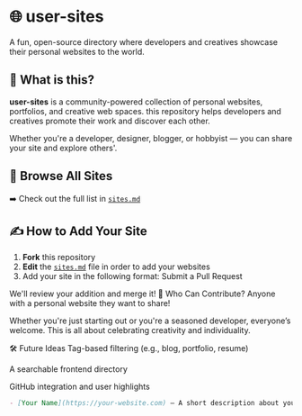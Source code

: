 # 🌐 user-sites

A fun, open-source directory where developers and creatives showcase their personal websites to the world.

## 🚀 What is this?

**user-sites** is a community-powered collection of personal websites, portfolios, and creative web spaces. this repository helps developers and creatives promote their work and discover each other.

Whether you're a developer, designer, blogger, or hobbyist — you can share your site and explore others'.

## 📜 Browse All Sites

➡️ Check out the full list in [`sites.md`](./sites.md)

## ✍️ How to Add Your Site

1. **Fork** this repository
2. **Edit** the [`sites.md`](./sites.md) file in order to add your websites
3. Add your site in the following format:
Submit a Pull Request

We'll review your addition and merge it!
🌱 Who Can Contribute?
Anyone with a personal website they want to share!

Whether you're just starting out or you're a seasoned developer, everyone’s welcome. This is all about celebrating creativity and individuality.

🛠️ Future Ideas
Tag-based filtering (e.g., blog, portfolio, resume)

A searchable frontend directory

GitHub integration and user highlights
```markdown
- [Your Name](https://your-website.com) — A short description about your site or what you do.
